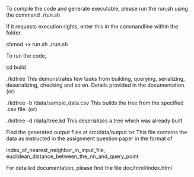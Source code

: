 To compile the code and generate executable, 
please run the run.sh using the command ./run.sh

If it requests execution rights,
enter this in the commandline within the folder.

chmod +x run.sh
./run.sh

To run the code,

cd build

./kdtree 
This demonstrates few tasks from building, querying, serializing, deserializing, checking and so on.
Details provided in the documentation.
(or)

./kdtree -b /data/sample_data.csv
This builds the tree from the specified .csv file.
(or)

./kdtree -d /data/tree.kd
This deserializes a tree which was already built

Find the generated output files at src/data/output.txt
This file contains the data as instructed in the assignment question paper 
in the format of 

index_of_nearest_neighbor_in_input_file, euclidean_distance_between_the_nn_and_query_point

For detailed documentation, please find the file doc/html/index.html

